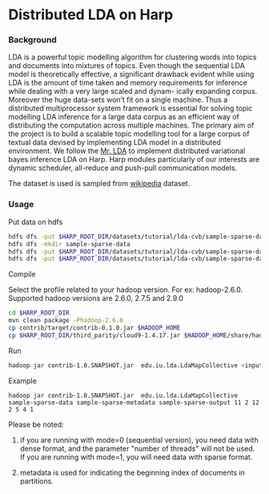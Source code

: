 # Distributed LDA on Harp

### Background

LDA is a powerful topic modelling algorithm for clustering words into topics and documents into mixtures of topics. Even though the sequential LDA model is theoretically effective, a significant drawback evident while using LDA is the amount of time taken and memory requirements for inference while dealing with a very large scaled and dynam- ically expanding corpus. Moreover the huge data-sets won’t fit on a single machine. Thus a distributed multiprocessor system framework is essential for solving topic modelling LDA inference for a large data corpus as an efficient way of distributing the computation across multiple machines. The primary aim of the project is to build a scalable topic modelling tool for a large corpus of textual data devised by implementing LDA model in a distributed environment. We follow the [Mr. LDA](http://citeseerx.ist.psu.edu/viewdoc/download?doi=10.1.1.642.2336&rep=rep1&type=pdf) to implement distributed variational bayes inference LDA on Harp. Harp modules particularly of our interests are dynamic scheduler, all-reduce and push-pull communication models.

The dataset is used is sampled from [wikipedia](https://dumps.wikimedia.org/enwiki/latest/enwiki-latest-pages-articles.xml.bz2) dataset.

### Usage

Put data on hdfs
```bash
hdfs dfs -put $HARP_ROOT_DIR/datasets/tutorial/lda-cvb/sample-sparse-data/sample-sparse-metadata .
hdfs dfs -mkdir sample-sparse-data
hdfs dfs -put $HARP_ROOT_DIR/datasets/tutorial/lda-cvb/sample-sparse-data/sample-sparse-data-part-1.txt sample-sparse-data
hdfs dfs -put $HARP_ROOT_DIR/datasets/tutorial/lda-cvb/sample-sparse-data/sample-sparse-data-part-0.txt sample-sparse-data
```

Compile

Select the profile related to your hadoop version. For ex: hadoop-2.6.0. Supported hadoop versions are 2.6.0, 2.7.5 and 2.9.0

```bash
cd $HARP_ROOT_DIR
mvn clean package -Phadoop-2.6.0
cp contrib/target/contrib-0.1.0.jar $HADOOP_HOME
cp $HARP_ROOT_DIR/third_parity/cloud9-1.4.17.jar $HADOOP_HOME/share/hadoop/mapreduce
```

Run
```bash
hadoop jar contrib-1.0.SNAPSHOT.jar  edu.iu.lda.LdaMapCollective <input dir>  <metafile>  <output dir> <number of terms> <number of topics> <number of docs> <number of MapTasks> <number of iterations> <number of threads> <mode, 1=multithreading>
```

Example
```
hadoop jar contrib-1.0.SNAPSHOT.jar  edu.iu.lda.LdaMapCollective sample-sparse-data sample-sparse-metadata sample-sparse-output 11 2 12 2 5 4 1
```


Please be noted:

1. if you are running with mode=0 (sequential version), you need data with dense format, and the parameter "number of threads" will not be used. If you are running with mode=1, you will need data with sparse format.

2. metadata is used for indicating the beginning index of documents in partitions.


